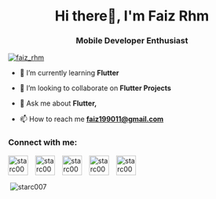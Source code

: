 
<h1 align="center">Hi there👋, I'm Faiz Rhm</h1>
<h3 align="center">Mobile Developer Enthusiast</h3>

<p align="left"> <a href="https://twitter.com/faiz_rhm" target="blank"><img src="https://img.shields.io/twitter/follow/faiz_rhm?logo=twitter&style=for-the-badge" alt="faiz_rhm" /></a> </p>

- 🌱 I’m currently learning **Flutter**

- 👯 I’m looking to collaborate on **Flutter Projects**

- 💬 Ask me about **Flutter,**

- 📫 How to reach me **faiz199011@gmail.com**


<h3 align="left">Connect with me:</h3>
<p align="left" style="display: flex; align-items:center">
<a href="https://twitter.com/faiz_rhm" target="blank" ><img align="center" src="https://github.com/Faiz-rhm/Faiz-Rhm/assets/14290499/fc143d2e-2797-41b7-9518-2b9a4eddafa8" alt="starc007" height="40" width="40"></a>
<a href="https://www.linkedin.com/in/faiz-rhm/" target="blank" style="margin-left:15px"><img align="center" src="https://github.com/Faiz-rhm/Faiz-Rhm/assets/14290499/2b637d89-d892-4417-9a2f-ef799ed9e75e" alt="starc007" height="40" width="40"></a>
<a href="https://www.instagram.com/faiz.rhm/" target="blank" style="margin-left:15px"><img align="center" src="https://github.com/Faiz-rhm/Faiz-Rhm/assets/14290499/fa571070-f3a5-4b67-b913-61b7ae19abc8" alt="starc007" height="40" width="40"></a>
<a href="https://www.instagram.com/faiz.rhm/" target="blank" style="margin-left:15px"><img align="center" src="https://github.com/Faiz-rhm/Faiz-Rhm/assets/14290499/2e6ffb8b-6e61-4d80-b260-ddcd0d8a1e78" alt="starc007" height="40" width="40"></a>
<a href="https://www.instagram.com/faiz.rhm/" target="blank" style="margin-left:15px"><img align="center" src="https://github.com/Faiz-rhm/Faiz-Rhm/assets/14290499/43822d30-a439-4e9d-9eed-23202558f4f6" alt="starc007" height="40" width="40"></a>
</p>

<!-- <h3 align="left">Support:</h3>
<p><a href="https://ko-fi.com/saurra3h"> <img align="left" src="https://cdn.ko-fi.com/cdn/kofi3.png?v=3" height="50" width="210" alt="saurra3h" /></a></p><br><br> -->

<p>&nbsp;<img align="center" src="https://github-readme-stats.vercel.app/api?username=Faiz-rhm&show_icons=true&locale=en" alt="starc007" /></p>

    
